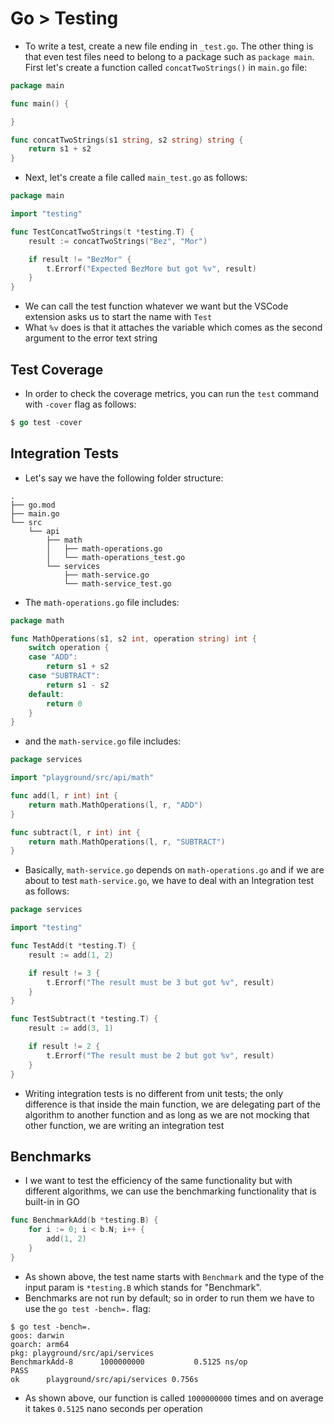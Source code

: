 # Go > Testing

-   To write a test, create a new file ending in `_test.go`. The other thing is that even test files need to belong to a package such as `package main`. First let's create a function called `concatTwoStrings()` in `main.go` file:

```go
package main

func main() {

}

func concatTwoStrings(s1 string, s2 string) string {
	return s1 + s2
}
```

-   Next, let's create a file called `main_test.go` as follows:

```go
package main

import "testing"

func TestConcatTwoStrings(t *testing.T) {
	result := concatTwoStrings("Bez", "Mor")

	if result != "BezMor" {
		t.Errorf("Expected BezMore but got %v", result)
	}
}
```

-   We can call the test function whatever we want but the VSCode extension asks us to start the name with `Test`
-   What `%v` does is that it attaches the variable which comes as the second argument to the error text string

## Test Coverage

-   In order to check the coverage metrics, you can run the `test` command with `-cover` flag as follows:

```go
$ go test -cover
```

## Integration Tests

-   Let's say we have the following folder structure:

```text
.
├── go.mod
├── main.go
└── src
    └── api
        ├── math
        │   ├── math-operations.go
        │   └── math-operations_test.go
        └── services
            ├── math-service.go
            └── math-service_test.go
```

-   The `math-operations.go` file includes:

```go
package math

func MathOperations(s1, s2 int, operation string) int {
	switch operation {
	case "ADD":
		return s1 + s2
	case "SUBTRACT":
		return s1 - s2
	default:
		return 0
	}
}
```

-   and the `math-service.go` file includes:

```go
package services

import "playground/src/api/math"

func add(l, r int) int {
	return math.MathOperations(l, r, "ADD")
}

func subtract(l, r int) int {
	return math.MathOperations(l, r, "SUBTRACT")
}
```

-   Basically, `math-service.go` depends on `math-operations.go` and if we are about to test `math-service.go`, we have to deal with an Integration test as follows:

```go
package services

import "testing"

func TestAdd(t *testing.T) {
	result := add(1, 2)

	if result != 3 {
		t.Errorf("The result must be 3 but got %v", result)
	}
}

func TestSubtract(t *testing.T) {
	result := add(3, 1)

	if result != 2 {
		t.Errorf("The result must be 2 but got %v", result)
	}
}
```

-   Writing integration tests is no different from unit tests; the only difference is that inside the main function, we are delegating part of the algorithm to another function and as long as we are not mocking that other function, we are writing an integration test

## Benchmarks

-   I we want to test the efficiency of the same functionality but with different algorithms, we can use the benchmarking functionality that is built-in in GO

```go
func BenchmarkAdd(b *testing.B) {
	for i := 0; i < b.N; i++ {
		add(1, 2)
	}
}
```

-   As shown above, the test name starts with `Benchmark` and the type of the input param is `*testing.B` which stands for "Benchmark".
-   Benchmarks are not run by default; so in order to run them we have to use the `go test -bench=.` flag:

```text
$ go test -bench=.
goos: darwin
goarch: arm64
pkg: playground/src/api/services
BenchmarkAdd-8   	1000000000	         0.5125 ns/op
PASS
ok  	playground/src/api/services	0.756s
```

-   As shown above, our function is called `1000000000` times and on average it takes `0.5125` nano seconds per operation
